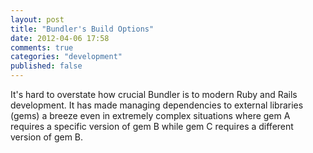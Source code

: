 ```yaml
---
layout: post
title: "Bundler's Build Options"
date: 2012-04-06 17:58
comments: true
categories: "development"
published: false
---
```


It's hard to overstate how crucial Bundler is to modern Ruby and Rails development. It has made managing dependencies to external libraries (gems) a breeze even in extremely complex situations where gem A requires a specific version of gem B while gem C requires a different version of gem B.